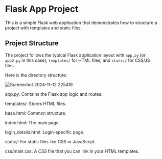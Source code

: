 # Flask App Project


This is a simple Flask web application that demonstrates how to structure a project with templates and static files.

## Project Structure

The project follows the typical Flask application layout with `app.py` (or `app2.py` in this case), `templates/` for HTML files, and `static/` for CSS/JS files.

Here is the directory structure:

![Screenshot 2024-11-12 225419](https://github.com/user-attachments/assets/d1a282a8-f30f-4c89-9ce8-3fb03f567da6)

app.py: Contains the Flask app logic and routes.

templates/: Stores HTML files.

base.html: Common structure.

index.html: The main page.

login_details.html: Login-specific page.

static/: For static files like CSS or JavaScript.

css/main.css: A CSS file that you can link in your HTML templates.


